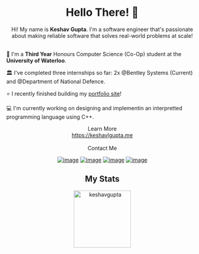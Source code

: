 <h1 align="center"> Hello There! 👋 </h1> 
<!--
General kenobi...
-->

<div align="center">
  Hi! My name is <b>Keshav Gupta</b>. I'm a software engineer that's passionate about making reliable software that solves real-world problems at scale!
  <br/>
  <br/>
</div>

🏫 I'm a <b>Third Year</b> Honours Computer Science (Co-Op) student at the <b>University of Waterloo</b>.

🏛️ I've completed three internships so far: 2x @Bentley Systems (Current) and @Department of National Defence.

⭐ I recently finished building my <a href="https://keshavlgupta.me" target="_blank">portfolio site</a>!
 
💻 I'm currently working on designing and implementin an interpretted programming language using C++.
 
<div align="center">
  Learn More
  <br/>
  <a href="https://keshavlgupta.me" target="_blank">https://keshavlgupta.me</a>
</div>

<br/>
<div align="center">
  Contact Me
  <br/>
</div>

<div align="center">

[![image](https://img.shields.io/badge/LinkedIn-0077B5?style=for-the-badge&logo=linkedin&logoColor=white)](https://www.linkedin.com/in/keshavlgupta/)
[![image](https://img.shields.io/badge/GitHub-100000?style=for-the-badge&logo=github&logoColor=white)](https://github.com/Kggupta)
[![image](https://img.shields.io/badge/Microsoft_Outlook-0078D4?style=for-the-badge&logo=microsoft-outlook&logoColor=white)](mailto:keshav.gupta@uwaterloo.ca)
[![image](https://img.shields.io/badge/Instagram-E4405F?style=for-the-badge&logo=instagram&logoColor=white)](https://www.instagram.com/_kkeshavg/)

</div>

<h2 align="center">My Stats</h1>

<div align= "center">
  <img height="150" src="https://github-readme-streak-stats.herokuapp.com/?user=Kggupta&theme=dark" alt="keshavgupta" />
</div>
